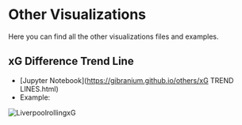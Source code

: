 # Other Visualizations
Here you can find all the other visualizations files and examples.

## xG Difference Trend Line
- [Jupyter Notebook](https://gibranium.github.io/others/xG TREND LINES.html)
- Example:
  
![LiverpoolrollingxG](https://github.com/user-attachments/assets/151e64bb-a3f9-497e-9241-64887d156e25)
